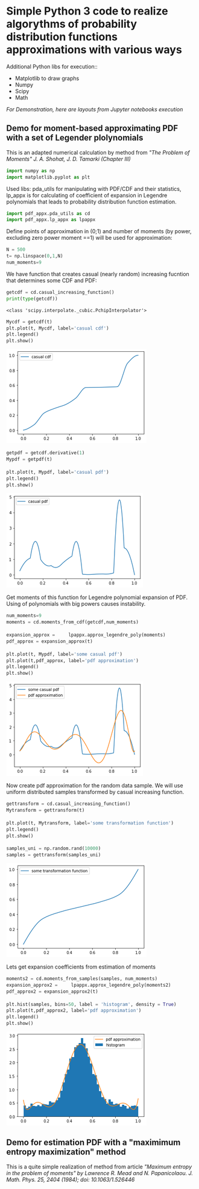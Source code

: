 # Simple Python 3 code to realize algorythms of probability distribution functions approximations with various ways
Additional Python libs for execution:: 

- Matplotlib to draw graphs
- Numpy
- Scipy
- Math

_For Demonstration, here are layouts from Jupyter notebooks execution_

## Demo for moment-based approximating PDF with a set of Legender plolynomials

This is an adapted numerical calculation by method from *"The Problem of Moments" J. A. Shohat, J. D. Tamarki (Chapter III)*

```python
import numpy as np
import matplotlib.pyplot as plt
```

Used libs: pda_utils for manipulating with PDF/CDF and their statistics, lp_appx is for calculating of coefficient of expansion in Legendre polynomials that leads to probability distribution function estimation.   


```python
import pdf_appx.pda_utils as cd
import pdf_appx.lp_appx as lpappx
```

Define points of approximation in (0;1) and number of moments (by power, excluding zero power moment ==1) will be used for approximation:


```python
N = 500 
t= np.linspace(0,1,N)
num_moments=9
```

We have function that creates casual (nearly random) increasing fucntion that determines some CDF and PDF:


```python
getcdf = cd.casual_increasing_function()
print(type(getcdf))
```

    <class 'scipy.interpolate._cubic.PchipInterpolator'>
    


```python
Mycdf = getcdf(t)
plt.plot(t, Mycdf, label='casual cdf')
plt.legend()
plt.show()
```


![png](./img/output_7_0.png)



```python
getpdf = getcdf.derivative(1)
Mypdf = getpdf(t)

plt.plot(t, Mypdf, label='casual pdf')
plt.legend()
plt.show()
```


![png](./img/output_8_0.png)


Get moments of this function for Legendre polynomial expansion of PDF. Using of polynomials with big powers causes instability.


```python
num_moments=9
moments = cd.moments_from_cdf(getcdf,num_moments)

expansion_approx =     lpappx.approx_legendre_poly(moments)
pdf_approx = expansion_approx(t)

plt.plot(t, Mypdf, label='some casual pdf')    
plt.plot(t,pdf_approx, label='pdf approximation')
plt.legend()    
plt.show()
```


![png](./img/output_10_0.png)


 Now create pdf approximation for the random data sample. We will use uniform distributed samples transformed by casual increasing function.


```python
gettransform = cd.casual_increasing_function()
Mytransform = gettransform(t)

plt.plot(t, Mytransform, label='some transformation function')
plt.legend()
plt.show()

samples_uni = np.random.rand(10000)
samples = gettransform(samples_uni)
```


![png](./img/output_12_0.png)


Lets get expansion coefficients from estimation of moments


```python
moments2 = cd.moments_from_samples(samples, num_moments)
expansion_approx2 =     lpappx.approx_legendre_poly(moments2)
pdf_approx2 = expansion_approx2(t)

plt.hist(samples, bins=50, label = 'histogram', density = True) 
plt.plot(t,pdf_approx2, label='pdf approximation')
plt.legend()    
plt.show()
```


![png](./img/output_14_0.png)

## Demo for estimation PDF with a "maximimum entropy maximization" method

This is a quite simple realization of method from article *"Maximum entropy in the problem of moments" by Lawrence R. Mead and N. Papanicolaou. J. Math. Phys. 25, 2404 (1984); doi: 10.1063/1.526446*
